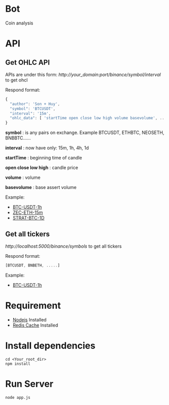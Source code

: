 # Bot
Coin analysis

# API

## Get OHLC API
APIs are under this form:
*http://your_domain:port/binance/symbol/interval* to get ohcl

Respond format:
```javascript
{
  "author": 'Son + Huy',
  "symbol": 'BTCUSDT',
  "interval": '15m',
  "ohlc_data": [ 'startTime open close low high volume basevolume', .... ]
}

```

**symbol** : is any pairs on exchange. Example BTCUSDT, ETHBTC, NEOSETH, BNBBTC......

**interval** : now have only:  15m, 1h, 4h, 1d

**startTime** : beginning time of candle

**open close low high** : candle price

**volume** : volume

**basevolume** : base assert volume

Example:
* [BTC-USDT-1h](http://207.246.113.77:5000/binance/BTCUSDT/15m)
* [ZEC-ETH-15m](http://207.246.113.77:5000/binance/ZECETH/15m)
* [STRAT-BTC-1D](http://207.246.113.77:5000/binance/STRATBTC/1d)

## Get all tickers

*http://localhost:5000/binance/symbols* to get all tickers

Respond format:

```javascript
[BTCUSDT, BNBETH, .....]
```

Example:
* [BTC-USDT-1h](http://207.246.113.77:5000/binance/symbols)


# Requirement

* [Nodejs](https://nodejs.org/en/) Installed
* [Redis Cache](https://redis.io/download) Installed

# Install dependencies

```
cd <Your_root_dir>
npm install
```

# Run Server

```
node app.js
```
